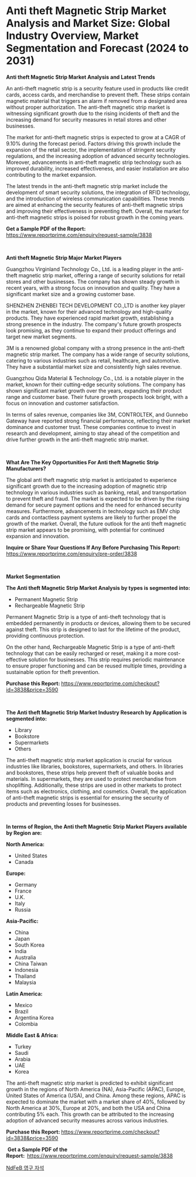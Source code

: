 <p><h1>Anti theft Magnetic Strip Market Analysis and Market Size: Global Industry Overview, Market Segmentation and Forecast (2024 to 2031)</h1></p><p><strong>Anti theft Magnetic Strip Market Analysis and Latest Trends</strong></p>
<p><p>An anti-theft magnetic strip is a security feature used in products like credit cards, access cards, and merchandise to prevent theft. These strips contain magnetic material that triggers an alarm if removed from a designated area without proper authorization. The anti-theft magnetic strip market is witnessing significant growth due to the rising incidents of theft and the increasing demand for security measures in retail stores and other businesses.</p><p>The market for anti-theft magnetic strips is expected to grow at a CAGR of 9.10% during the forecast period. Factors driving this growth include the expansion of the retail sector, the implementation of stringent security regulations, and the increasing adoption of advanced security technologies. Moreover, advancements in anti-theft magnetic strip technology such as improved durability, increased effectiveness, and easier installation are also contributing to the market expansion.</p><p>The latest trends in the anti-theft magnetic strip market include the development of smart security solutions, the integration of RFID technology, and the introduction of wireless communication capabilities. These trends are aimed at enhancing the security features of anti-theft magnetic strips and improving their effectiveness in preventing theft. Overall, the market for anti-theft magnetic strips is poised for robust growth in the coming years.</p></p>
<p><strong>Get a Sample PDF of the Report:&nbsp;</strong> <a href="https://www.reportprime.com/enquiry/request-sample/3838">https://www.reportprime.com/enquiry/request-sample/3838</a></p>
<p>&nbsp;</p>
<p><strong>Anti theft Magnetic Strip Major Market Players</strong></p>
<p><p>Guangzhou Virginland Technology Co., Ltd. is a leading player in the anti-theft magnetic strip market, offering a range of security solutions for retail stores and other businesses. The company has shown steady growth in recent years, with a strong focus on innovation and quality. They have a significant market size and a growing customer base.</p><p>SHENZHEN ZHENBEI TECH DEVELOPMENT CO.,LTD is another key player in the market, known for their advanced technology and high-quality products. They have experienced rapid market growth, establishing a strong presence in the industry. The company's future growth prospects look promising, as they continue to expand their product offerings and target new market segments.</p><p>3M is a renowned global company with a strong presence in the anti-theft magnetic strip market. The company has a wide range of security solutions, catering to various industries such as retail, healthcare, and automotive. They have a substantial market size and consistently high sales revenue.</p><p>Guangzhou Qida Material & Technology Co., Ltd. is a notable player in the market, known for their cutting-edge security solutions. The company has shown significant market growth over the years, expanding their product range and customer base. Their future growth prospects look bright, with a focus on innovation and customer satisfaction.</p><p>In terms of sales revenue, companies like 3M, CONTROLTEK, and Gunnebo Gateway have reported strong financial performance, reflecting their market dominance and customer trust. These companies continue to invest in research and development, aiming to stay ahead of the competition and drive further growth in the anti-theft magnetic strip market.</p></p>
<p>&nbsp;</p>
<p><strong>What Are The Key Opportunities For Anti theft Magnetic Strip Manufacturers?</strong></p>
<p><p>The global anti theft magnetic strip market is anticipated to experience significant growth due to the increasing adoption of magnetic strip technology in various industries such as banking, retail, and transportation to prevent theft and fraud. The market is expected to be driven by the rising demand for secure payment options and the need for enhanced security measures. Furthermore, advancements in technology such as EMV chip cards and contactless payment systems are likely to further propel the growth of the market. Overall, the future outlook for the anti theft magnetic strip market appears to be promising, with potential for continued expansion and innovation.</p></p>
<p><strong>Inquire or Share Your Questions If Any Before Purchasing This Report:</strong> <a href="https://www.reportprime.com/enquiry/pre-order/3838">https://www.reportprime.com/enquiry/pre-order/3838</a></p>
<p>&nbsp;</p>
<p><strong>Market Segmentation</strong></p>
<p><strong>The Anti theft Magnetic Strip Market Analysis by types is segmented into:</strong></p>
<p><ul><li>Permanent Magnetic Strip</li><li>Rechargeable Magnetic Strip</li></ul></p>
<p><p>Permanent Magnetic Strip is a type of anti-theft technology that is embedded permanently in products or devices, allowing them to be secured against theft. This strip is designed to last for the lifetime of the product, providing continuous protection. </p><p>On the other hand, Rechargeable Magnetic Strip is a type of anti-theft technology that can be easily recharged or reset, making it a more cost-effective solution for businesses. This strip requires periodic maintenance to ensure proper functioning and can be reused multiple times, providing a sustainable option for theft prevention.</p></p>
<p><strong>Purchase this Report:&nbsp;</strong><a href="https://www.reportprime.com/checkout?id=3838&price=3590">https://www.reportprime.com/checkout?id=3838&price=3590</a></p>
<p>&nbsp;</p>
<p><strong>The Anti theft Magnetic Strip Market Industry Research by Application is segmented into:</strong></p>
<p><ul><li>Library</li><li>Bookstore</li><li>Supermarkets</li><li>Others</li></ul></p>
<p><p>The anti-theft magnetic strip market application is crucial for various industries like libraries, bookstores, supermarkets, and others. In libraries and bookstores, these strips help prevent theft of valuable books and materials. In supermarkets, they are used to protect merchandise from shoplifting. Additionally, these strips are used in other markets to protect items such as electronics, clothing, and cosmetics. Overall, the application of anti-theft magnetic strips is essential for ensuring the security of products and preventing losses for businesses.</p></p>
<p>&nbsp;</p>
<p><strong>In terms of Region, the Anti theft Magnetic Strip Market Players available by Region are:</strong></p>
<p>
    <p> <strong> North America: </strong>
        <ul>
            <li>United States</li>
            <li>Canada</li>
        </ul>
        </p> 
    <p> <strong> Europe: </strong>
        <ul>
            <li>Germany</li>
            <li>France</li>
            <li>U.K.</li>
            <li>Italy</li>
            <li>Russia</li>
        </ul>
        </p> 
    <p> <strong> Asia-Pacific: </strong>
        <ul>
            <li>China</li>
            <li>Japan</li>
            <li>South Korea</li>
            <li>India</li>
            <li>Australia</li>
            <li>China Taiwan</li>
            <li>Indonesia</li>
            <li>Thailand</li>
            <li>Malaysia</li>
        </ul>
        </p> 
    <p> <strong> Latin America: </strong>
        <ul>
            <li>Mexico</li>
            <li>Brazil</li>
            <li>Argentina Korea</li>
            <li>Colombia</li>
        </ul>
        </p> 
    <p> <strong> Middle East & Africa: </strong>
        <ul>
            <li>Turkey</li>
            <li>Saudi</li>
            <li>Arabia</li>
            <li>UAE</li>
            <li>Korea</li>
        </ul>
    </p>
    </p>
<p><p>The anti-theft magnetic strip market is predicted to exhibit significant growth in the regions of North America (NA), Asia-Pacific (APAC), Europe, United States of America (USA), and China. Among these regions, APAC is expected to dominate the market with a market share of 40%, followed by North America at 30%, Europe at 20%, and both the USA and China contributing 5% each. This growth can be attributed to the increasing adoption of advanced security measures across various industries.</p></p>
<p><strong>Purchase this Report: </strong><a href="https://www.reportprime.com/checkout?id=3838&price=3590">https://www.reportprime.com/checkout?id=3838&price=3590</a></p>
<p>&nbsp;<strong>Get a Sample PDF of the Report:&nbsp;&nbsp;</strong><a href="https://www.reportprime.com/enquiry/request-sample/3838">https://www.reportprime.com/enquiry/request-sample/3838</a></p>
<p><strong></strong></p>
<p><p><a href="https://medium.com/@porterhntz2023/ndfeb-%EC%98%81%EA%B5%AC-%EC%9E%90%EC%84%9D-%EC%8B%9C%EC%9E%A5-%EA%B7%9C%EB%AA%A8-%EC%8B%9C%EC%9E%A5-%EC%A0%84%EB%A7%9D-%EB%B0%8F-%EC%8B%9C%EC%9E%A5-%EC%98%88%EC%B8%A1-2024%EB%85%84%EB%B6%80%ED%84%B0-2031%EB%85%84%EA%B9%8C%EC%A7%80-4379aa24f814">NdFeB 영구 자석</a></p></p>